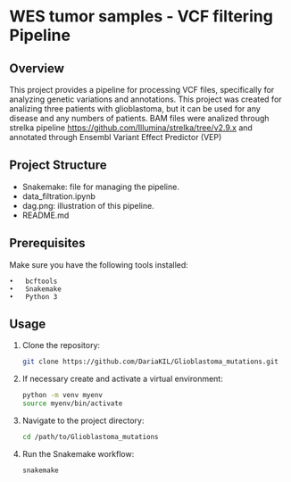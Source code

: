 # WES tumor samples - VCF filtering Pipeline

## Overview

This project provides a pipeline for processing VCF files, specifically for analyzing genetic variations and annotations. 
This project was created for analizing three patients with glioblastoma, but it can be used for any disease and any numbers of patients.
BAM files were analized through strelka pipeline https://github.com/Illumina/strelka/tree/v2.9.x and annotated through Ensembl Variant Effect Predictor (VEP) 

## Project Structure
- Snakemake: file for managing the pipeline.
- data_filtration.ipynb
- dag.png: illustration of this pipeline.
- README.md

## Prerequisites

Make sure you have the following tools installed:

	•	bcftools
	•	Snakemake
	•	Python 3

## Usage
1. Clone the repository:
    ```sh
    git clone https://github.com/DariaKIL/Glioblastoma_mutations.git
    ```
2. If necessary create and activate a virtual environment:
    ```sh
    python -m venv myenv
    source myenv/bin/activate
    ```
3. Navigate to the project directory:
    ```sh
    cd /path/to/Glioblastoma_mutations
    ```
4. Run the Snakemake workflow:
    ```sh
    snakemake 
    ```



